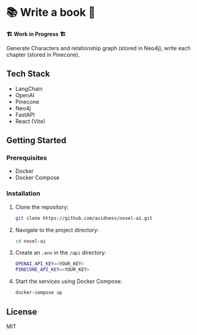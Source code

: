 # 📚 Write a book 🤖


**🏗️ Work in Progress 🏗️**

Generate Characters and relationship graph (stored in Neo4j), write each chapter (stored in Pinecone).

## Tech Stack

- LangChain
- OpenAI
- Pinecone
- Neo4j
- FastAPI
- React (Vite)


## Getting Started

### Prerequisites

- Docker
- Docker Compose

### Installation

1. Clone the repository:
   ```bash
   git clone https://github.com/avidness/novel-ai.git
   ```

1. Navigate to the project directory:
   ```bash
   cd novel-ai
   ```

1. Create an `.env` in the `/api` directory:
   ```bash
   OPENAI_API_KEY=<YOUR_KEY>
   PINECONE_API_KEY=<YOUR_KEY>
   ```

1. Start the services using Docker Compose:
   ```bash
   docker-compose up
   ```

## License
MIT